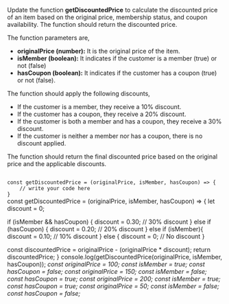 Update the function **getDiscountedPrice** to calculate the discounted price of an item based on the original price, membership status, and coupon availability. The function should return the discounted price.

The function parameters are,

- **originalPrice (number):** It is the original price of the item.
- **isMember (boolean):** It indicates if the customer is a member (true) or not (false)
- **hasCoupon (boolean):** It indicates if the customer has a coupon (true) or not (false).

The function should apply the following discounts,

- If the customer is a member, they receive a 10% discount.
- If the customer has a coupon, they receive a 20% discount.
- If the customer is both a member and has a coupon, they receive a 30% discount.
- If the customer is neither a member nor has a coupon, there is no discount applied.

The function should return the final discounted price based on the original price and the applicable discounts.

<codeblock language="javascript" type="exercise" testMode="multipleInput">
<code>
const getDiscountedPrice = (originalPrice, isMember, hasCoupon) => {
    // write your code here
}
</code>

<solution>
const getDiscountedPrice = (originalPrice, isMember, hasCoupon) => {
  let discount = 0;

  if (isMember && hasCoupon) {
    discount = 0.30; // 30% discount
  } else if (hasCoupon) {
    discount = 0.20; // 20% discount
  } else if (isMember){
    discount = 0.10; // 10% discount
  } else {
    discount = 0; // No discount
  }

  const discountedPrice = originalPrice - (originalPrice * discount);
  return discountedPrice;
}
</solution>
<testcases>
<caller>
console.log(getDiscountedPrice(originalPrice, isMember, hasCoupon));
</caller>
<testcase>
<i>
const originalPrice = 100;
const isMember = true;
const hasCoupon = false;
</i>
</testcase>
<testcase>
<i>
const originalPrice = 150;
const isMember = false;
const hasCoupon = true;
</i>
</testcase>
<testcase>
<i>
const originalPrice = 200;
const isMember = true;
const hasCoupon = true;
</i>
</testcase>
<testcase>
<i>
const originalPrice = 50;
const isMember = false;
const hasCoupon = false;
</i>
</testcase>
</testcases>
</codeblock>
